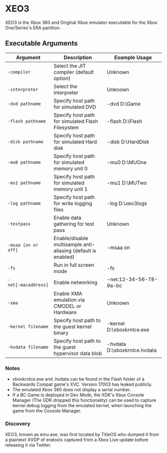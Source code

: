 # XEO3
XEO3 is the Xbox 360 and Original Xbox emulator executable for the Xbox One/Series's ERA partition.

## Executable Arguments
| Argument         | Description                                       | Example Usage          |
|------------------|---------------------------------------------------|------------------------|
| `-compiler`      | Select the JIT compiler (default option)          | Unknown                |
| `-interpreter`   | Select the interpreter                            | Unknown                |
| `-dvd pathname`  | Specify host path for simulated DVD               | -dvd D:\Game           |
| `-flash pathname`| Specify host path for simulated Flash Filesystem  | -flash D:\Flash        |
| `-disk pathname` | Specify host path for simulated Hard disk         | -disk D:\HardDisk      |
| `-mu0 pathname`  | Specify host path for simulated memory unit 0     | -mu0 D:\MUOne          |
| `-mu1 pathname`  | Specify host path for simulated memory unit 1     | -mu1 D:\MUTwo          |
| `-log pathname`  | Specify host path for write logging files         | -log D:\xeo3logs       |
| `-testpass`      | Enable data gathering for test pass               | Unknown                |
| `-msaa [on or off]` | Enable/disable multisample anti-aliasing (default is enabled) | -msaa on|
| `-fs`            | Run in full screen mode                           | -fs                    |
| `-net[:macaddress]` | Enable networking                              | -net:12-34-56-78-9a-bc |
| `-xma`           | Enable XMA emulation via CMODEL or Hardware       | Unknown                |
| `-kernel filename` | Specify host path to the guest kernel binary    | -kernel D:\xboxkrnlce.exe|
| `-hvdata filename` | Specify host path to the guest hypervisor data blob | -hvdata D:\xboxkrnlce.hvdata |

### Notes
* xboxkrnlce.exe and .hvdata can be found in the Flash folder of a Backwards Compat game's XVC. Version 17003 has leaked publicly.
* The emulated Xbox 360 does not display a serial number.
* If a BC Game is deployed in Dev Mode, the XDK's Xbox Console Manager (The GDK dropped this functionality) can be used to capture kernel debug logging from the emulated kernel, when launching the game from the Console Manager.


### Discovery
XEO3, known as emu.exe, was first located by TitleOS who dumped it from a plaintext XVDP of eratools captured from a Xbox Live update before releasing it via Twitter.